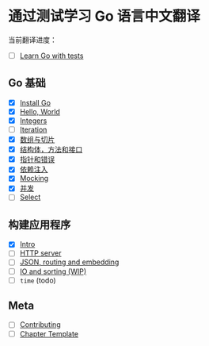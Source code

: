 # 通过测试学习 Go 语言中文翻译

当前翻译进度：

* [ ] [Learn Go with tests](gb-readme.md)

## Go 基础

* [x] [Install Go](install-go.md)
* [x] [Hello, World](hello-world.md)
* [x] [Integers](integers.md)
* [ ] [Iteration](iteration.md)
* [x] [数组与切片](arrays-and-slices.md)
* [x] [结构体，方法和接口](structs-methods-and-interfaces.md)
* [x] [指针和错误](pointers-and-errors.md)
* [x] [依赖注入](dependency-injection.md)
* [x] [Mocking](mocking.md)
* [x] [并发](concurrency.md)
* [ ] [Select](select.md)

## 构建应用程序

* [x] [Intro](app-intro.md)
* [ ] [HTTP server](http-server.md)
* [ ] [JSON, routing and embedding](json.md)
* [ ] [IO and sorting (WIP)](io.md)
* [ ] `time` (todo)

## Meta

* [ ] [Contributing](contributing.md)
* [ ] [Chapter Template](template.md)
